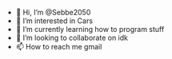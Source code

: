 - 👋 Hi, I’m @Sebbe2050
- 👀 I’m interested in Cars
- 🌱 I’m currently learning how to program stuff
- 💞️ I’m looking to collaborate on idk
- 📫 How to reach me gmail

<!---
Sebbe2050/Sebbe2050 is a ✨ special ✨ repository because its `README.md` (this file) appears on your GitHub profile.
You can click the Preview link to take a look at your changes.
--->
